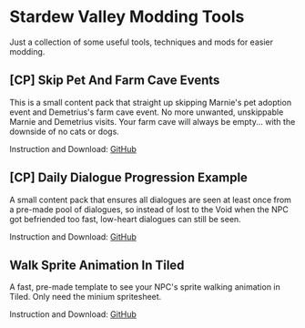 # Stardew Valley Modding Tools
Just a collection of some useful tools, techniques and mods for easier modding.

## [CP] Skip Pet And Farm Cave Events
This is a small content pack that straight up skipping Marnie's pet adoption event and Demetrius's farm cave event. No more unwanted, unskippable Marnie and Demetrius visits. Your farm cave will always be empty... with the downside of no cats or dogs.

Instruction and Download: [GitHub](https://github.com/poohnhi/SkipPetAndFarmCaveEvents)

## [CP] Daily Dialogue Progression Example
A small content pack that ensures all dialogues are seen at least once from a pre-made pool of dialogues, so instead of lost to the Void when the NPC got befriended too fast, low-heart dialogues can still be seen.

Instruction and Download: [GitHub](https://github.com/poohnhi/StardewValleyModdingTools/tree/master/%5BCP%5D%20Daily%20Dialogue%20Progression%20Example)

## Walk Sprite Animation In Tiled
A fast, pre-made template to see your NPC's sprite walking animation in Tiled. Only need the minium spritesheet.

Instruction and Download: [GitHub](https://github.com/poohnhi/StardewValleyModdingTools/tree/master/WalkSpriteAnimationInTiled)
